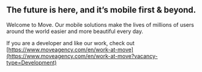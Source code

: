 ## The future is here, and it’s mobile first & beyond.

Welcome to Move. Our mobile solutions make the lives of millions of users around the world easier and more beautiful every day.

If you are a developer and like our work, check out [https://www.moveagency.com/en/work-at-move](https://www.moveagency.com/en/work-at-move?vacancy-type=Development)

